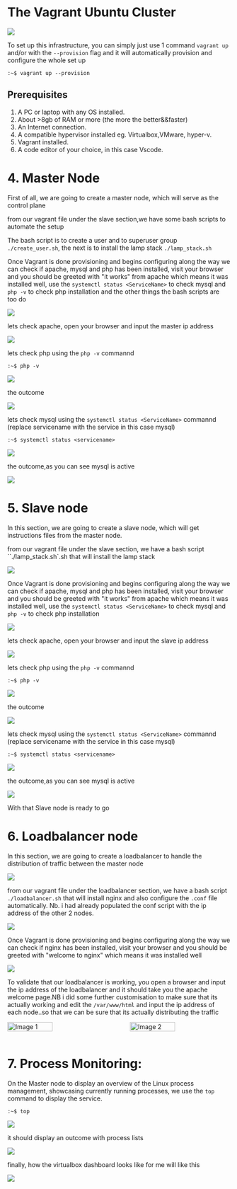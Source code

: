 <!-- @format -->

# The Vagrant Ubuntu Cluster

<img src="./images/Vagarant_Ubuntu_Cluster.png" />

To set up this infrastructure, you can simply just use 1 command `vagrant up` and/or with the `--provision` flag and it will automatically provision and configure the whole set up

```
:~$ vagrant up --provision
```

## Prerequisites

1. A PC or laptop with any OS installed.
1. About >8gb of RAM or more (the more the better&&faster)
1. An Internet connection.
1. A compatible hypervisor installed eg. Virtualbox,VMware, hyper-v.
1. Vagrant installed.
1. A code editor of your choice, in this case Vscode.

# 4. Master Node

First of all, we are going to create a master node, which will serve as the control plane

from our vagrant file under the slave section,we have some bash scripts to automate the setup

The bash script is to create a user and to superuser group `./create_user.sh`, the next is to install the lamp stack `./lamp_stack.sh`

Once Vagrant is done provisioning and begins configuring along the way we can check if apache, mysql and php has been installed, visit your browser and you should be greeted with "it works" from apache which means it was installed well, use the `systemctl status <ServiceName>` to check mysql and `php -v` to check php installation and the other things the bash scripts are too do

<img src="./images/masterbooting.PNG" />

lets check apache, open your browser and input the master ip address

<img src="./images/apacheonmaster.png" />

lets check php using the `php -v` commannd

```
:~$ php -v
```

<img src="./images/checkphpm.PNG" />

the outcome

<img src="./images/checkphpmo.PNG" />

lets check mysql using the `systemctl status <ServiceName>` commannd (replace servicename with the service in this case mysql)

```
:~$ systemctl status <servicename>
```

<img src="./images/checkmysqlm.PNG" />

the outcome,as you can see mysql is active

<img src="./images/checkmysqlmo.PNG" />

# 5. Slave node

In this section, we are going to create a slave node, which will get instructions files from the master node.

from our vagrant file under the slave section, we have a bash script ``./lamp_stack.sh`.sh that will install the lamp stack

<img src="./images/slavevg.JPG" />

Once Vagrant is done provisioning and begins configuring along the way we can check if apache, mysql and php has been installed, visit your browser and you should be greeted with "it works" from apache which means it was installed well, use the `systemctl status <ServiceName>` to check mysql and `php -v` to check php installation

<img src="./images/slavebooting.PNG" />

lets check apache, open your browser and input the slave ip address

<img src="./images/apacheonslave.png" />

lets check php using the `php -v` commannd

```
:~$ php -v
```

<img src="./images/checkphpslave.PNG" />

the outcome

<img src="./images/checkphpslaveo.PNG" />

lets check mysql using the `systemctl status <ServiceName>` commannd (replace servicename with the service in this case mysql)

```
:~$ systemctl status <servicename>
```

<img src="./images/checkmysql.PNG" />

the outcome,as you can see mysql is active

<img src="./images/checkmysqlo.PNG" />

With that Slave node is ready to go

# 6. Loadbalancer node

In this section, we are going to create a loadbalancer to handle the distribution of traffic between the master node

<img src="./images/lbsection.JPG" />

from our vagrant file under the loadbalancer section, we have a bash script `./loadbalancer.sh` that will install nginx and also configure the `.conf` file automatically. Nb. i had already populated the conf script with the ip address of the other 2 nodes.

<img src="./images/lb_provisioner.png" />

Once Vagrant is done provisioning and begins configuring along the way we can check if nginx has been installed, visit your browser and you should be greeted with "welcome to nginx" which means it was installed well

<img src="./images/vagrant_lb.png" />

To validate that our loadbalancer is working, you open a browser and input the ip address of the loadbalancer and it should take you the apache welcome page.NB i did some further customisation to make sure that its actually working and edit the `/var/www/html` and input the ip address of each node..so that we can be sure that its actually distributing the traffic

<div style="display: flex; justify-content: space-between;">
    <img src="./images/lb1.png"  alt="Image 1" width="45%">
    <img src="./images/lb2.png"  alt="Image 2" width="45%">
</div>

<br/>

# 7. Process Monitoring:

On the Master node to display an overview of the Linux process management, showcasing currently running processes, we use the `top` command to display the service.

```
:~$ top
```

<img src="./images/top.PNG" />

it should display an outcome with process lists

<img src="./images/top2.PNG" />

finally, how the virtualbox dashboard looks like for me will like this

<img src="./images/vbxb.PNG" />
